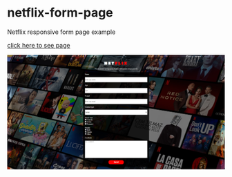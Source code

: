 # netflix-form-page
Netflix responsive form page example

[click here to see page](https://fatihcaliss.github.io/netflix-form-page/)

![page_photo](https://github.com/fatihcaliss/netflix-form-page/blob/master/netflixpage.PNG?raw=true)
